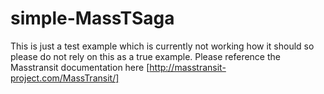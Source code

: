 # simple-MassTSaga

This is just a test example which is currently not working how it should so please do not rely on this as a true example. Please reference the Masstransit documentation here [http://masstransit-project.com/MassTransit/]
